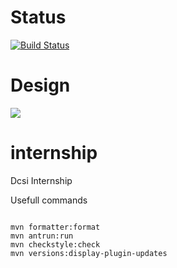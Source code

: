 # Status
[![Build Status](https://travis-ci.org/raisercostin/dcsi.svg?branch=feature/big-merge)](https://travis-ci.org/raisercostin/dcsi)


# Design
![](https://github.com/raisercostin/dcsi/raw/user/bogdan/design.jpg)

# internship

Dcsi Internship

Usefull commands

```

mvn formatter:format
mvn antrun:run
mvn checkstyle:check
mvn versions:display-plugin-updates

```

